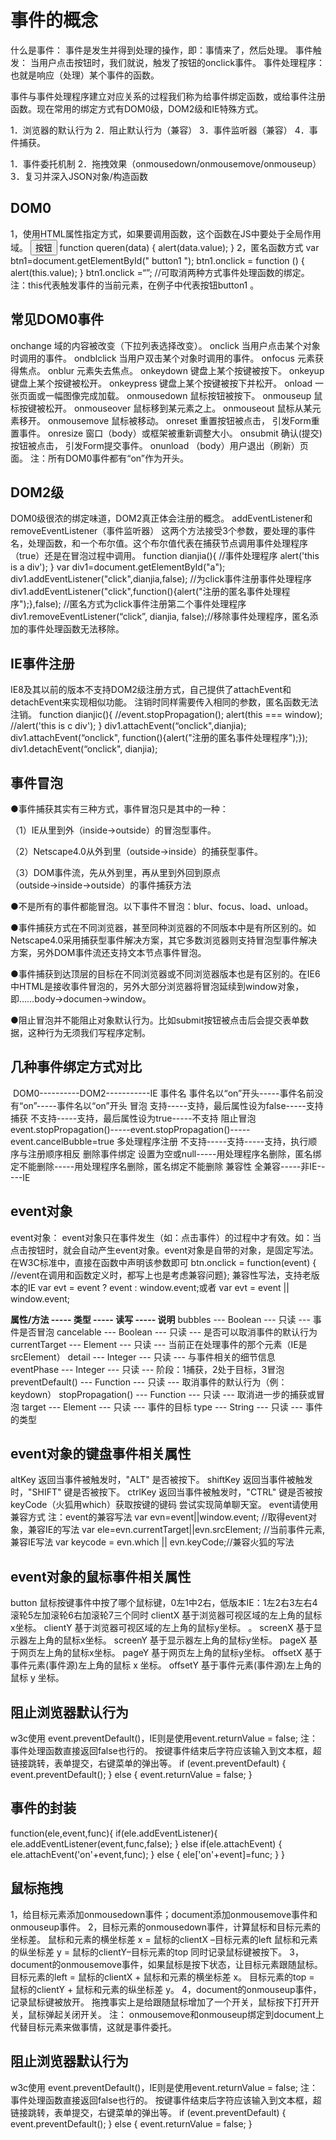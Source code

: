 # 事件的概念

什么是事件：
		 事件是发生并得到处理的操作，即：事情来了，然后处理。
	事件触发：
		当用户点击按钮时，我们就说，触发了按钮的onclick事件。
	事件处理程序：
		也就是响应（处理）某个事件的函数。

事件与事件处理程序建立对应关系的过程我们称为给事件绑定函数，或给事件注册函数。现在常用的绑定方式有DOM0级，DOM2级和IE特殊方式。

1．浏览器的默认行为
	2．阻止默认行为（兼容）
	3．事件监听器（兼容）
	4．事件捕获。

1．事件委托机制
	2．拖拽效果（onmousedown/onmousemove/onmouseup）
	3．复习并深入JSON对象/构造函数

## DOM0

1，使用HTML属性指定方式，如果要调用函数，这个函数在JS中要处于全局作用域。
	<input type="button" id = "button1" value="按钮" onclick="queren(this)">
		function queren(data) {
			 alert(data.value);
		}
	2，匿名函数方式
	var btn1=document.getElementById(" button1 ");
	btn1.onclick = function () {
		 alert(this.value);
	}
	btn1.onclick =“”; 		//可取消两种方式事件处理函数的绑定。
	注：this代表触发事件的当前元素，在例子中代表按钮button1 。

## 常见DOM0事件 

onchange 域的内容被改变（下拉列表选择改变）。
	onclick 当用户点击某个对象时调用的事件。
	ondblclick 当用户双击某个对象时调用的事件。
	onfocus 元素获得焦点。
	onblur 元素失去焦点。
	onkeydown 键盘上某个按键被按下。
	onkeyup 键盘上某个按键被松开。
	onkeypress 键盘上某个按键被按下并松开。
	onload 一张页面或一幅图像完成加载。
	onmousedown 鼠标按钮被按下。
	onmouseup 鼠标按键被松开。
	onmouseover 鼠标移到某元素之上。
	onmouseout 鼠标从某元素移开。
	onmousemove 鼠标被移动。
	onreset 重置按钮被点击， 引发Form重置事件。
	onresize 窗口（body）或框架被重新调整大小。
	onsubmit 确认(提交)按钮被点击， 引发Form提交事件。
	onunload （body）用户退出（刷新）页面。
		注：所有DOM0事件都有“on”作为开头。

## DOM2级

DOM0级很浓的绑定味道，DOM2真正体会注册的概念。
	addEventListener和removeEventListener（事件监听器）
		 这两个方法接受3个参数，要处理的事件名，处理函数，和一个布尔值。这个布尔值代表在捕获节点调用事件处理程序（true）还是在冒泡过程中调用。
	function dianjia(){ //事件处理程序
		 alert('this is a div');
	}
	var div1=document.getElementById("a");
	div1.addEventListener("click",dianjia,false); 	//为click事件注册事件处理程序
	div1.addEventListener("click",function(){alert("注册的匿名事件处理程序");},false);
	//匿名方式为click事件注册第二个事件处理程序
	div1.removeEventListener(“click”, dianjia, false);//移除事件处理程序，匿名添加的事件处理函数无法移除。

## IE事件注册 

IE8及其以前的版本不支持DOM2级注册方式，自己提供了attachEvent和detachEvent来实现相似功能。
	注销时同样需要传入相同的参数，匿名函数无法注销。
	function dianjic(){
 		//event.stopPropagation();
		 alert(this === window); 
		 //alert('this is c div');
	}
	div1.attachEvent(“onclick",dianjia);
	div1.attachEvent(“onclick", function(){alert("注册的匿名事件处理程序");});
	div1.detachEvent(“onclick", dianjia);

## 事件冒泡

●事件捕获其实有三种方式，事件冒泡只是其中的一种：

（1）IE从里到外（inside→outside）的冒泡型事件。

（2）Netscape4.0从外到里（outside→inside）的捕获型事件。

（3）DOM事件流，先从外到里，再从里到外回到原点（outside→inside→outside）的事件捕获方法

●不是所有的事件都能冒泡。以下事件不冒泡：blur、focus、load、unload。

●事件捕获方式在不同浏览器，甚至同种浏览器的不同版本中是有所区别的。如Netscape4.0采用捕获型事件解决方案，其它多数浏览器则支持冒泡型事件解决方案，另外DOM事件流还支持文本节点事件冒泡。

●事件捕获到达顶层的目标在不同浏览器或不同浏览器版本也是有区别的。在IE6中HTML是接收事件冒泡的，另外大部分浏览器将冒泡延续到window对象，即……body→documen→window。

●阻止冒泡并不能阻止对象默认行为。比如submit按钮被点击后会提交表单数据，这种行为无须我们写程序定制。

## 几种事件绑定方式对比

​		DOM0----------DOM2-----------IE
事件名		事件名以“on”开头-----事件名前没有“on”-----事件名以“on”开头
冒泡		支持-----支持，最后属性设为false-----支持
捕获		不支持-----支持，最后属性设为true-----不支持
阻止冒泡		event.stopPropagation()-----event.stopPropagation()-----event.cancelBubble=true
多处理程序注册	不支持-----支持-----支持，执行顺序与注册顺序相反
删除事件绑定		设置为空或null-----用处理程序名删除，匿名绑定不能删除-----用处理程序名删除，匿名绑定不能删除
兼容性		全兼容-----非IE-----IE

## event对象 

event对象：
		event对象只在事件发生（如：点击事件）的过程中才有效。如：当点击按钮时，就会自动产生event对象。event对象是自带的对象，是固定写法。
	在W3C标准中，直接在函数中声明该参数即可
		btn.onclick = function(event) { //event在调用和函数定义时，都写上也是考虑兼容问题};
	兼容性写法，支持老版本的IE
		var evt = event ? event : window.event;或者 var evt = event || window.event;

**属性/方法	-----	类型	-----	读写	-----	说明**
	bubbles	---	Boolean	---	只读	---	事件是否冒泡
	cancelable	---	Boolean	---	只读	---	是否可以取消事件的默认行为
	currentTarget	---	Element	---	只读	---	当前正在处理事件的那个元素（IE是srcElement）
	detail	---	Integer	---	只读	---	与事件相关的细节信息
	eventPhase	---	Integer	---	只读	---	阶段：1捕获，2处于目标，3冒泡
	preventDefault()	---	Function	---	只读	---	取消事件的默认行为（例： keydown）
	stopPropagation()	---	Function	---	只读	---	取消进一步的捕获或冒泡
	target	---	Element	---	只读	---	事件的目标
	type	---	String	---	只读	---	事件的类型

## event对象的键盘事件相关属性

altKey 返回当事件被触发时，"ALT" 是否被按下。
	shiftKey 返回当事件被触发时，"SHIFT" 键是否被按下。
	ctrlKey 返回当事件被触发时，"CTRL" 键是否被按
	keyCode（火狐用which）获取按键的键码
	尝试实现简单聊天室。
	event请使用兼容方式
	注：event的兼容写法
	var evn=event||window.event; //取得event对象，兼容IE的写法
	var ele=evn.currentTarget||evn.srcElement; //当前事件元素,兼容IE写法
	var keycode = evn.which || evn.keyCode;//兼容火狐的写法

## event对象的鼠标事件相关属性

button 鼠标按键事件中按了哪个鼠标键，0左1中2右，低版本IE：1左2右3左右4滚轮5左加滚轮6右加滚轮7三个同时
	clientX 基于浏览器可视区域的左上角的鼠标x坐标。
	clientY 基于浏览器可视区域的左上角的鼠标y坐标。 。
	screenX 基于显示器左上角的鼠标x坐标。
	screenY 基于显示器左上角的鼠标y坐标。
	pageX 基于网页左上角的鼠标x坐标。
	pageY 基于网页左上角的鼠标y坐标。
	offsetX 基于事件元素(事件源)左上角的鼠标 x 坐标。
	offsetY 基于事件元素(事件源)左上角的鼠标 y 坐标。

## 阻止浏览器默认行为 

w3c使用 event.preventDefault()，IE则是使用event.returnValue = false;
		注：事件处理函数直接返回false也行的。
	按键事件结束后字符应该输入到文本框，超链接跳转，表单提交，右键菜单的弹出等。
		if (event.preventDefault) { 
			 event.preventDefault(); 
		 } else { 
			 event.returnValue = false; 
		 }

## 事件的封装 

function(ele,event,func){
		 if(ele.addEventListener){
			ele.addEventListener(event,func,false);
		} else if(ele.attachEvent)
		 {
			ele.attachEvent('on'+event,func);
		 } else
		 {
			ele['on'+event]=func;
		 }
	 }

## 鼠标拖拽 

1，给目标元素添加onmousedown事件；document添加onmousemove事件和onmouseup事件。
	2，目标元素的onmousedown事件，计算鼠标和目标元素的坐标差。
		鼠标和元素的横坐标差 x = 鼠标的clientX –目标元素的left 
		鼠标和元素的纵坐标差 y = 鼠标的clientY–目标元素的top 
		同时记录鼠标键被按下。
	3，document的onmousemove事件，如果鼠标是按下状态，让目标元素跟随鼠标。
		目标元素的left = 鼠标的clientX + 鼠标和元素的横坐标差 x。
		目标元素的top = 鼠标的clientY + 鼠标和元素的纵坐标差 y。
	4，document的onmouseup事件，记录鼠标键被放开。
		拖拽事实上是给跟随鼠标增加了一个开关，鼠标按下打开开关，鼠标弹起关闭开关。
注： onmousemove和onmouseup绑定到document上代替目标元素来做事情，这就是事件委托。

## 阻止浏览器默认行为 

w3c使用 event.preventDefault()，IE则是使用event.returnValue = false;
	注：事件处理函数直接返回false也行的。
	按键事件结束后字符应该输入到文本框，超链接跳转，表单提交，右键菜单的弹出等。
		if (event.preventDefault) { 
			 event.preventDefault(); 
		 } else { 
			 event.returnValue = false; 
		 }